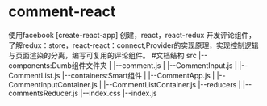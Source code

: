 # comment-react
使用facebook [create-react-app] 创建，react，react-redux 开发评论组件，了解redux：store，react-react：connect,Provider的实现原理，实现控制逻辑与页面渲染的分离，编写可复用的评论组件。
#文档结构
src
|--components:Dumb组件文件夹
|   |--comment.js
|   |--CommentInput.js
|   |--CommentList.js 
|--containers:Smart组件
|   |--CommentApp.js
|   |--CommentInputContainer.js
|   |--CommentListContainer.js
|--reducers
|   |--commentsReducer.js
|--index.css
|--index.js


